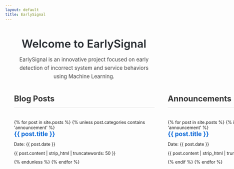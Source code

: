 ```yaml
---
layout: default
title: EarlySignal
---
```


<div class="welcome-section">
  <h1>Welcome to EarlySignal</h1>
  <p class="welcome-text">EarlySignal is an innovative project focused on early detection of incorrect system and service behaviors using Machine Learning.</p>
</div>

<div class="two-column-layout">
  <div class="main-content">
    <h2>Blog Posts</h2>
    {% for post in site.posts %}
      {% unless post.categories contains 'announcement' %}
        <article>
          <h3><a href="{{ site.baseurl }}{{ post.url }}">{{ post.title }}</a></h3>
          <p>Date: {{ post.date }}</p>
          <p>{{ post.content | strip_html | truncatewords: 50 }}</p>
        </article>
      {% endunless %}
    {% endfor %}
  </div>

  <div class="sidebar">
    <h2>Announcements</h2>
    {% for post in site.posts %}
      {% if post.categories contains 'announcement' %}
        <article>
          <h3><a href="{{ site.baseurl }}{{ post.url }}">{{ post.title }}</a></h3>
          <p>Date: {{ post.date }}</p>
          <p>{{ post.content | strip_html | truncatewords: 50 }}</p>
        </article>
      {% endif %}
    {% endfor %}
  </div>
</div>

<style>
.welcome-section {
  text-align: center;
  max-width: 800px;
  margin: 3em auto;
  padding: 0 2em;
}

.welcome-section h1 {
  font-size: 2.5em;
  color: #24292e;
  margin-bottom: 0.5em;
  font-weight: 600;
}

.welcome-text {
  font-size: 1.2em;
  line-height: 1.6;
  color: #444;
  margin: 0;
}

.two-column-layout {
  display: flex;
  gap: 4em;
  margin: 2em auto;
  max-width: 1600px;
  padding: 0 2em;
  align-items: flex-start;
}

.main-content {
  flex: 1;
  min-width: 500px;
  max-width: 700px;
}

.sidebar {
  flex: 1;
  min-width: 500px;
  max-width: 700px;
}

h2 {
  margin: 0 0 1.5em 0;
  color: #333;
  border-bottom: 2px solid #eee;
  padding-bottom: 0.5em;
  font-size: 1.8em;
}

h3 {
  margin: 0 0 0.5em 0;
  color: #333;
  font-size: 1.4em;
}

article {
  margin-bottom: 2.5em;
  padding-bottom: 2.5em;
  border-bottom: 1px solid #eee;
}

article:last-child {
  border-bottom: none;
  margin-bottom: 0;
  padding-bottom: 0;
}

article p {
  margin: 0.5em 0;
  line-height: 1.6;
}

.post-meta {
  color: #666;
  font-size: 0.9em;
}

a {
  color: #0366d6;
  text-decoration: none;
}

a:hover {
  text-decoration: underline;
}

@media (max-width: 1400px) {
  .two-column-layout {
    max-width: 100%;
    gap: 3em;
  }
  
  .main-content, .sidebar {
    min-width: 450px;
  }
}

@media (max-width: 768px) {
  .welcome-section {
    margin: 2em auto;
    padding: 0 1em;
  }

  .welcome-section h1 {
    font-size: 2em;
  }

  .welcome-text {
    font-size: 1.1em;
  }

  .two-column-layout {
    flex-direction: column;
    gap: 2em;
    padding: 0 1em;
  }
  
  .main-content {
    min-width: 100%;
    max-width: none;
  }
  
  .sidebar {
    min-width: 100%;
    max-width: none;
  }
}
</style> 